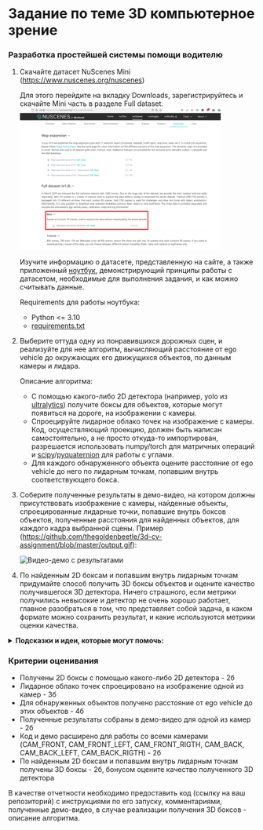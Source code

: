# Задание по теме 3D компьютерное зрение

### Разработка простейшей системы помощи водителю

1. Скачайте датасет NuScenes Mini (https://www.nuscenes.org/nuscenes)

   Для этого перейдите на вкладку Downloads, зарегистрируйтесь и скачайте Mini часть в разделе Full dataset.
   <img src="./download_window.png" alt="Окно со cкачиванием" style="zoom:40%;" />

   Изучите информацию о датасете, представленную на сайте, а также приложенный [ноутбук](./nuscenes_dataset.ipynb), демонстрирующий принципы работы с датасетом, необходимые для выполнения задания, и как можно считывать данные.

   Requirements для работы ноутбука:

   - Python <= 3.10
   - [requirements.txt](./requirements.txt)

2. Выберите оттуда одну из понравившихся дорожных сцен, и реализуйте для нее алгоритм, вычисляющий расстояние от ego vehicle до окружающих его движущихся объектов, по данным камеры и лидара.

   Описание алгоритма:

   - С помощью какого-либо 2D детектора (например, yolo из [ultralytics](https://docs.ultralytics.com/modes/predict/#inference-sources)) получите боксы для объектов, которые могут появиться на дороге, на изображении с камеры.
   - Спроецируйте лидарное облако точек на изображение с камеры. Код, осуществляющий проекцию, должен быть написан самостоятельно, а не просто откуда-то импортирован, разрешается использовать numpy/torch для матричных операций и [scipy](https://docs.scipy.org/doc/scipy-1.15.2/reference/generated/scipy.spatial.transform.Rotation.from_quat.html)/[pyquaternion](https://kieranwynn.github.io/pyquaternion/#basic-usage) для работы с углами.
   - Для каждого обнаруженного объекта оцените расстояние от ego vehicle до него по лидарным точкам, попавшим внутрь соответствующего бокса.


3. Соберите полученные результаты в демо-видео, на котором должны присутствовать изображение с камеры, найденные объекты, спроецированные лидарные точки, попавшие внутрь боксов объектов, полученные расстояния для найденных объектов, для каждого кадра выбранной сцены.
   Пример (https://github.com/thegoldenbeetle/3d-cv-assignment/blob/master/output.gif):

   ![Видео-демо с результатами](./output.gif)

4. По найденным 2D боксам и попавшим внутрь лидарным точкам придумайте способ получить 3D боксы объектов и оцените качество получившегося  3D детектора. Ничего страшного, если метрики получились невысокие и детектор не очень хорошо работает, главное разобраться в том, что представляет собой задача, в каком формате можно сохранить результат, и какие используются метрики оценки качества.
  <details>
  <summary> <b>Подсказки и идеи, которые могут помочь:</b> </summary>
  <ul>
      <li>Воспользуйтесь какой-либо моделью сегментации, чтоб точнее определить лидарные точки, принадлежащие объекту.
      <li>Воспользуйтесь какими-либо эвристиками, статистиками, методами кластеризации лидарных точек.
  	  <li>Воспользуйтесь методом поиска главных компонент (PCA) для нахождения угла yaw.
      <li>Для подсчета качества можно воспользоваться <a href="https://github.com/nutonomy/nuscenes-devkit/blob/master/python-sdk/nuscenes/eval/detection/evaluate.py">скриптом</a> из nuscenes-devkit.
  <ul>
  </details>

### Критерии оценивания

- Получены 2D боксы с помощью какого-либо 2D детектора - 2б
- Лидарное облако точек спроецировано на изображение одной из камер - 3б
- Для обнаруженных объектов получено расстояние от ego vehicle до этих объектов - 4б
- Полученные результаты собраны в демо-видео для одной из камер - 2б
- Код и демо расширено для работы со всеми камерами (CAM_FRONT, CAM_FRONT_LEFT, CAM_FRONT_RIGTH, CAM_BACK, CAM_BACK_LEFT, CAM_BACK_RIGTH) - 2б
- По найденным 2D боксам и попавшим внутрь лидарным точкам получены 3D боксы - 2б,
  бонусом оцените качество полученного 3D детектора

В качестве отчетности необходимо предоставить код (ссылку на ваш репозиторий) с инструкциями по его запуску, комментариями, полученные демо-видео, в случае реализации получения 3D боксов - описание алгоритма.   
